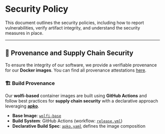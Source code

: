 # Security Policy

This document outlines the security policies, including how to report vulnerabilities, verify artifact integrity, and understand the security measures in place.

---

## 🔑 Provenance and Supply Chain Security

To ensure the integrity of our software, we provide a verifiable provenance for our **Docker images**.
You can find all provenance attestations [here](https://github.com/opopops/wolfi/attestations).

### 🏗️ **Build Provenance**

Our **wolfi-based** container images are built using **GitHub Actions** and follow best practices for **supply chain security** with a declarative approach leveraging **[apko](https://github.com/chainguard-dev/apko)**.

- **Base Image**: [`wolfi-base`](https://github.com/wolfi-dev/os)
- **Build System**: GitHub Actions (workflow: [`release.yml`](./.github/workflows/release.yml))
- **Declarative Build Spec**: [`apko.yaml`](./apko/prod.yaml) defines the image composition
